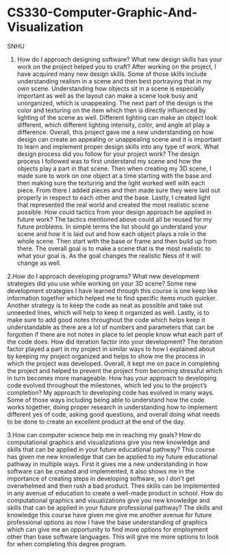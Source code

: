 # CS330-Computer-Graphic-And-Visualization
SNHU
1. How do I approach designing software?
   What new design skills has your work on the project helped you to craft?
    After working on the project, I have acquired many new design skills. Some of those skills include understanding realism in a scene and then best portraying that in my own scene. Understanding how objects sit in a scene is especially important as well as the layout can make a scene look busy and unorganized, which is       unappealing. The next part of the design is the color and texturing on the item which then is directly influenced by lighting of the scene as well. Different lighting can make an object look different, which different lighting intensity, color, and angle all play a difference. Overall, this project gave me a new            understanding on how design can create an appealing or unappealing scene and it is important to learn and implement proper design skills into any type of work. 
  What design process did you follow for your project work?
    The design process I followed was to first understand my scene and how the objects play a part in that scene. Then when creating my 3D scene, I made sure to work on one object at a time starting with the base and then making sure the texturing and the light worked well with each piece. From there I added pieces and         then made sure they were laid out properly in respect to each other and the base. Lastly, I created light that represented the real world and created the most realistic scene possible. 
  How could tactics from your design approach be applied in future work?
    The tactics mentioned above could all be reused for my future problems. In simple terms the list should go understand your scene and how it is laid out and how each object plays a role in the whole scene. Then start with the base or frame and then build up from there. The overall goal is to make a scene that is the         most realistic to what your goal is. As the goal changes the realistic Ness of it will change as well.
   
2.How do I approach developing programs?
  What new development strategies did you use while working on your 3D scene?
    Some new development strategies I have learned through this course is one keep like information together which helped me to find specific items much quicker. Another strategy is to keep the code as neat as possible and take out unneeded lines, which will help to keep it organized as well. Lastly, is to make sure to add     good notes throughout the code which helps keep it understandable as there are a lot of numbers and parameters that can be forgotten if there are not notes in place to let people know what each part of the code does.
  How did iteration factor into your development?
    The iteration factor played a part in my project in similar ways to how I explained about by keeping my project organized and helps to show me the process in which the project was developed. Overall, it kept me on pace in completing the project and helped to prevent the project from becoming stressful which in turn         becomes more manageable.
  How has your approach to developing code evolved throughout the milestones, which led you to the project’s completion?
    My approach to developing code has evolved in many ways. Some of those ways including being able to understand how the code works together, doing proper research in understanding how to implement different yes of code, asking good questions, and overall doing what needs to be done to create an excellent product at the      end of the day.
    
3.How can computer science help me in reaching my goals?
  How do computational graphics and visualizations give you new knowledge and skills that can be applied in your future educational pathway?
    This course has given me new knowledge that can be applied to my future educational pathway in multiple ways. First it gives me a new understanding in how software can be created and implemented, it also shows me in the importance of creating steps in developing software, so I don’t get overwhelmed and then rush a bad      product. Thes skills can be implemented in any avenue of education to create a well-made product in school.
  How do computational graphics and visualizations give you new knowledge and skills that can be applied in your future professional pathway?
    The skills and knowledge this course have given me give me another avenue for future professional options as now I have the base understanding of graphics which can give me an opportunity to find more options for employment other than base software languages. This will give me more options to look for when completing       this degree program.
